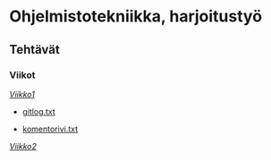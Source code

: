 # Ohjelmistotekniikka, harjoitustyö

## Tehtävät


### Viikot

[*Viikko1*](./laskarit/viikko1)

- [gitlog.txt](https://github.com/nikihietala/ot-harjoitustyo/blob/master/laskarit/viikko1/gitlog.txt)

- [komentorivi.txt](https://github.com/nikihietala/ot-harjoitustyo/blob/master/laskarit/viikko1/komentor-ivi.txt)

[*Viikko2*](./laskarit/viikko2)


